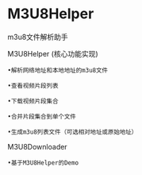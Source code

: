# M3U8Helper
m3u8文件解析助手

M3U8Helper (核心功能实现)

    •解析网络地址和本地地址的m3u8文件

    •查看视频片段列表

    •下载视频片段集合

    •合并片段集合到单个文件

    •生成m3u8列表文件（可选相对地址或原始地址）

M3U8Downloader

    •基于M3U8Helper的Demo
